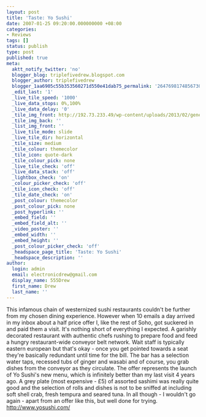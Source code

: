 ```yaml
---
layout: post
title: 'Taste: Yo Sushi'
date: 2007-01-25 09:20:00.000000000 +08:00
categories:
- Reviews
tags: []
status: publish
type: post
published: true
meta:
  aktt_notify_twitter: 'no'
  blogger_blog: triplefivedrew.blogspot.com
  blogger_author: triplefivedrew
  blogger_1aa6905c55b353560271d550e41dab75_permalink: '2647698174856730230'
  _edit_last: '1'
  _live_tile_speed: '1000'
  _live_data_stops: 0%,100%
  _live_data_delay: '0'
  _tile_img_front: http://192.73.233.49/wp-content/uploads/2013/02/generic-restaurant-shot-tile.jpg
  _tile_img_back: ''
  _list_img_front: ''
  _live_tile_mode: slide
  _live_tile_dir: horizontal
  _tile_size: medium
  _tile_colour: themecolor
  _tile_icon: quote-dark
  _tile_colour_pick: none
  _live_tile_check: 'off'
  _live_data_stack: 'off'
  _lightbox_check: 'on'
  _colour_picker_check: 'off'
  _tile_icon_check: 'off'
  _tile_date_check: 'on'
  _post_colour: themecolor
  _post_colour_pick: none
  _post_hyperlink: ''
  _embed_field: ''
  _embed_field_alt: ''
  _video_poster: ''
  _embed_width: ''
  _embed_height: ''
  _post_colour_picker_check: 'off'
  _headspace_page_title: 'Taste: Yo Sushi'
  _headspace_description: ''
author:
  login: admin
  email: electronicdrew@gmail.com
  display_name: 555Drew
  first_name: Drew
  last_name: ''
---
```

This infamous chain of westernized sushi restaurants couldn't be further from my chosen dining experience. However when 10 emails a day arrived in my inbox about a half price offer I, like the rest of Soho, got suckered in and paid them a visit.
It's nothing short of everything I expected. A garishly decorated restaurant with authentic chefs rushing to prepare food and feed a hungry restaurant-wide conveyor belt network. Wait staff is typically eastern european but that's okay - once you get pointed towards a seat they're basically redundant until time for the bill. The bar has a selection water taps, recessed tubs of ginger and wasabi and of course, you grab dishes from the conveyor as they circulate.
The offer represents the launch of Yo Sushi's new menu, which is infinitely better than my last visit 4 years ago. A grey plate (most expensive - £5) of assorted sashimi was really quite good and the selection of rolls and dishes is not to be sniffed at including soft shell crab, fresh tempura and seared tuna.
In all though - I wouldn't go again - apart from an offer like this, but well done for trying.
<a href="http://www.yosushi.com/">http://www.yosushi.com/</a>
